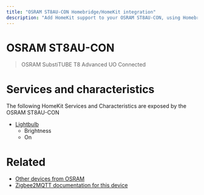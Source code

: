 ```yaml
---
title: "OSRAM ST8AU-CON Homebridge/HomeKit integration"
description: "Add HomeKit support to your OSRAM ST8AU-CON, using Homebridge, Zigbee2MQTT and homebridge-z2m."
---
```

<!---
This file has been GENERATED using src/docgen/docgen.ts
DO NOT EDIT THIS FILE MANUALLY!
-->
# OSRAM ST8AU-CON
> OSRAM SubstiTUBE T8 Advanced UO Connected


# Services and characteristics
The following HomeKit Services and Characteristics are exposed by
the OSRAM ST8AU-CON

* [Lightbulb](../../light.md)
  * Brightness
  * On


# Related
* [Other devices from OSRAM](../index.md#osram)
* [Zigbee2MQTT documentation for this device](https://www.zigbee2mqtt.io/devices/ST8AU-CON.html)